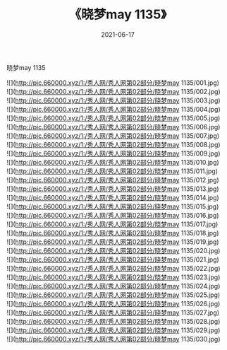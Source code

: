 ﻿---
layout: post
title:  《晓梦may 1135》
date:   2021-06-17
img: http://pic.660000.xyz/1:/秀人网/秀人网第02部分/晓梦may 1135/000.jpg
categories: [美女, 清纯, 唯美]
---

晓梦may 1135

  ![](http://pic.660000.xyz/1:/秀人网/秀人网第02部分/晓梦may 1135/001.jpg) <br> ![](http://pic.660000.xyz/1:/秀人网/秀人网第02部分/晓梦may 1135/002.jpg) <br> ![](http://pic.660000.xyz/1:/秀人网/秀人网第02部分/晓梦may 1135/003.jpg) <br> ![](http://pic.660000.xyz/1:/秀人网/秀人网第02部分/晓梦may 1135/004.jpg) <br> ![](http://pic.660000.xyz/1:/秀人网/秀人网第02部分/晓梦may 1135/005.jpg) <br> ![](http://pic.660000.xyz/1:/秀人网/秀人网第02部分/晓梦may 1135/006.jpg) <br> ![](http://pic.660000.xyz/1:/秀人网/秀人网第02部分/晓梦may 1135/007.jpg) <br> ![](http://pic.660000.xyz/1:/秀人网/秀人网第02部分/晓梦may 1135/008.jpg) <br> ![](http://pic.660000.xyz/1:/秀人网/秀人网第02部分/晓梦may 1135/009.jpg) <br> ![](http://pic.660000.xyz/1:/秀人网/秀人网第02部分/晓梦may 1135/010.jpg) <br> ![](http://pic.660000.xyz/1:/秀人网/秀人网第02部分/晓梦may 1135/011.jpg) <br> ![](http://pic.660000.xyz/1:/秀人网/秀人网第02部分/晓梦may 1135/012.jpg) <br> ![](http://pic.660000.xyz/1:/秀人网/秀人网第02部分/晓梦may 1135/013.jpg) <br> ![](http://pic.660000.xyz/1:/秀人网/秀人网第02部分/晓梦may 1135/014.jpg) <br> ![](http://pic.660000.xyz/1:/秀人网/秀人网第02部分/晓梦may 1135/015.jpg) <br> ![](http://pic.660000.xyz/1:/秀人网/秀人网第02部分/晓梦may 1135/016.jpg) <br> ![](http://pic.660000.xyz/1:/秀人网/秀人网第02部分/晓梦may 1135/017.jpg) <br> ![](http://pic.660000.xyz/1:/秀人网/秀人网第02部分/晓梦may 1135/018.jpg) <br> ![](http://pic.660000.xyz/1:/秀人网/秀人网第02部分/晓梦may 1135/019.jpg) <br> ![](http://pic.660000.xyz/1:/秀人网/秀人网第02部分/晓梦may 1135/020.jpg) <br> ![](http://pic.660000.xyz/1:/秀人网/秀人网第02部分/晓梦may 1135/021.jpg) <br> ![](http://pic.660000.xyz/1:/秀人网/秀人网第02部分/晓梦may 1135/022.jpg) <br> ![](http://pic.660000.xyz/1:/秀人网/秀人网第02部分/晓梦may 1135/023.jpg) <br> ![](http://pic.660000.xyz/1:/秀人网/秀人网第02部分/晓梦may 1135/024.jpg) <br> ![](http://pic.660000.xyz/1:/秀人网/秀人网第02部分/晓梦may 1135/025.jpg) <br> ![](http://pic.660000.xyz/1:/秀人网/秀人网第02部分/晓梦may 1135/026.jpg) <br> ![](http://pic.660000.xyz/1:/秀人网/秀人网第02部分/晓梦may 1135/027.jpg) <br> ![](http://pic.660000.xyz/1:/秀人网/秀人网第02部分/晓梦may 1135/028.jpg) <br> ![](http://pic.660000.xyz/1:/秀人网/秀人网第02部分/晓梦may 1135/029.jpg) <br> ![](http://pic.660000.xyz/1:/秀人网/秀人网第02部分/晓梦may 1135/030.jpg) <br>